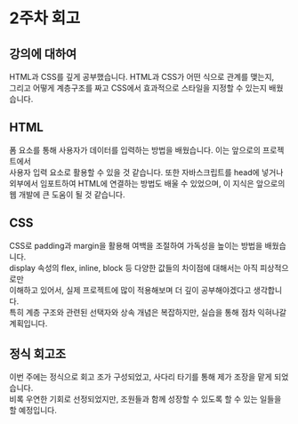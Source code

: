 # 2주차 회고

## 강의에 대하여

HTML과 CSS를 깊게 공부했습니다. HTML과 CSS가 어떤 식으로 관계를 맺는지,  
그리고 어떻게 계층구조를 짜고 CSS에서 효과적으로 스타일을 지정할 수 있는지 배웠습니다.

## HTML

폼 요소를 통해 사용자가 데이터를 입력하는 방법을 배웠습니다. 이는 앞으로의 프로젝트에서  
사용자 입력 요소로 활용할 수 있을 것 같습니다. 또한 자바스크립트를 head에 넣거나  
외부에서 임포트하여 HTML에 연결하는 방법도 배울 수 있었으며, 이 지식은 앞으로의  
웹 개발에 큰 도움이 될 것 같습니다.

## CSS

CSS로 padding과 margin을 활용해 여백을 조절하여 가독성을 높이는 방법을 배웠습니다.  
display 속성의 flex, inline, block 등 다양한 값들의 차이점에 대해서는 아직 피상적으로만  
이해하고 있어서, 실제 프로젝트에 많이 적용해보며 더 깊이 공부해야겠다고 생각합니다.  
특히 계층 구조와 관련된 선택자와 상속 개념은 복잡하지만, 실습을 통해 점차 익혀나갈 계획입니다.

## 정식 회고조

이번 주에는 정식으로 회고 조가 구성되었고, 사다리 타기를 통해 제가 조장을 맡게 되었습니다.  
비록 우연한 기회로 선정되었지만, 조원들과 함께 성장할 수 있도록 할 수 있는 일들을 할 예정입니다.
